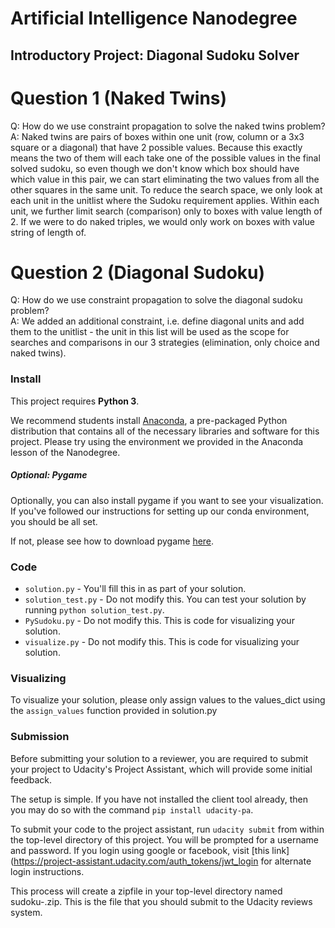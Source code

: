 # Artificial Intelligence Nanodegree
## Introductory Project: Diagonal Sudoku Solver

# Question 1 (Naked Twins)
Q: How do we use constraint propagation to solve the naked twins problem?  
A: 
Naked twins are pairs of boxes within one unit (row, column or a 3x3 square or a diagonal) that have 2 possible values. Because this exactly means the two of them will each take one of the possible values in the final solved sudoku, so even though we don't know which box should have which value in this pair, we can start eliminating the two values from all the other squares in the same unit.
To reduce the search space, we only look at each unit in the unitlist where the Sudoku requirement applies. Within each unit, we further limit search (comparison) only to boxes with value length of 2. If we were to do naked triples, we would only work on boxes with value string of length of.

# Question 2 (Diagonal Sudoku)
Q: How do we use constraint propagation to solve the diagonal sudoku problem?  
A: We added an additional constraint, i.e. define diagonal units and add them to the unitlist - the unit in this list will be used as the scope for searches and comparisons in our 3 strategies (elimination, only choice and naked twins).   

### Install

This project requires **Python 3**.

We recommend students install [Anaconda](https://www.continuum.io/downloads), a pre-packaged Python distribution that contains all of the necessary libraries and software for this project. 
Please try using the environment we provided in the Anaconda lesson of the Nanodegree.

##### Optional: Pygame

Optionally, you can also install pygame if you want to see your visualization. If you've followed our instructions for setting up our conda environment, you should be all set.

If not, please see how to download pygame [here](http://www.pygame.org/download.shtml).

### Code

* `solution.py` - You'll fill this in as part of your solution.
* `solution_test.py` - Do not modify this. You can test your solution by running `python solution_test.py`.
* `PySudoku.py` - Do not modify this. This is code for visualizing your solution.
* `visualize.py` - Do not modify this. This is code for visualizing your solution.

### Visualizing

To visualize your solution, please only assign values to the values_dict using the ```assign_values``` function provided in solution.py

### Submission
Before submitting your solution to a reviewer, you are required to submit your project to Udacity's Project Assistant, which will provide some initial feedback.  

The setup is simple.  If you have not installed the client tool already, then you may do so with the command `pip install udacity-pa`.  

To submit your code to the project assistant, run `udacity submit` from within the top-level directory of this project.  You will be prompted for a username and password.  If you login using google or facebook, visit [this link](https://project-assistant.udacity.com/auth_tokens/jwt_login for alternate login instructions.

This process will create a zipfile in your top-level directory named sudoku-<id>.zip.  This is the file that you should submit to the Udacity reviews system.

